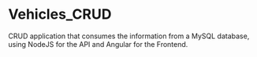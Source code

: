 # Vehicles_CRUD
CRUD application that consumes the information from a MySQL database, using NodeJS for the API and Angular for the Frontend. 
